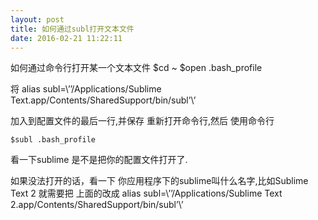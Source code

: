 ```yaml
---
layout: post
title: 如何通过subl打开文本文件
date: 2016-02-21 11:22:11
---
```


如何通过命令行打开某一个文本文件
	$cd ~
	$open .bash_profile

将 alias subl=\’’/Applications/Sublime Text.app/Contents/SharedSupport/bin/subl’\’

加入到配置文件的最后一行,并保存
重新打开命令行,然后 使用命令行

	$subl .bash_profile

看一下sublime 是不是把你的配置文件打开了.

如果没法打开的话，看一下 你应用程序下的sublime叫什么名字,比如Sublime Text 2 就需要把 上面的改成 alias subl=\’’/Applications/Sublime Text 2.app/Contents/SharedSupport/bin/subl’\’
